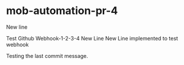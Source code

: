# mob-automation-pr-4 
New line

Test Github Webhook-1-2-3-4
New Line
New Line implemented to test webhook

Testing the last commit message.
